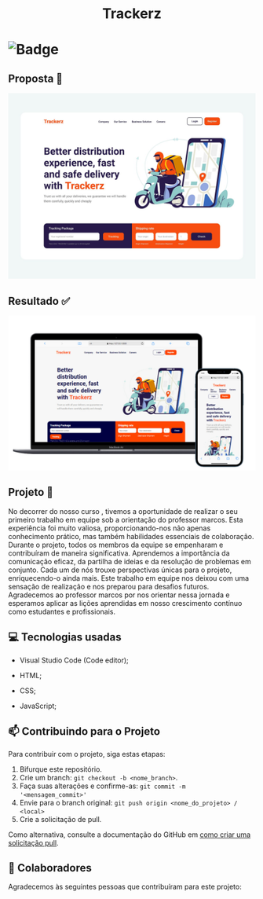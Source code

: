 <h1 align = center> Trackerz <h1>

  ![Badge](https://img.shields.io/static/v1?label=DEVS&message=EquipePipoquinhas&color=ff4500&style=flat&logo=)

  ## Proposta 👀
 <p align = center>
  <img width ="600px" src="https://github.com/viviangfreire/trackerz/blob/main/project%20goal%20screenshot.jpg">
  </p>

## Resultado ✅ 
<p align = center>
  <img width ="800px" src="https://github.com/viviangfreire/trackerz/blob/main/imagens/img-readme.png">
  </p>
  
 ## Projeto 📑
 
 <p> No decorrer do nosso curso , tivemos a oportunidade de realizar o seu primeiro trabalho em equipe sob a orientação do professor marcos. Esta experiência foi muito valiosa, proporcionando-nos não apenas conhecimento prático, mas também habilidades essenciais de colaboração.
Durante o projeto, todos os membros da equipe se empenharam e contribuíram de maneira significativa. Aprendemos a importância da comunicação eficaz, da partilha de ideias e da resolução de problemas em conjunto. Cada um de nós trouxe perspectivas únicas para o projeto, enriquecendo-o ainda mais.
Este trabalho em equipe nos deixou com uma sensação de realização e nos preparou para desafios futuros. Agradecemos ao professor marcos por nos orientar nessa jornada e esperamos aplicar as lições aprendidas em nosso crescimento contínuo como estudantes e profissionais. <p>
   
## 💻 Tecnologias usadas

 * Visual Studio Code (Code editor);

* HTML;

* CSS;
   
* JavaScript;
 
## 📫 Contribuindo para o Projeto 

Para contribuir com o projeto, siga estas etapas:

1. Bifurque este repositório.
2. Crie um branch: `git checkout -b <nome_branch>`.
3. Faça suas alterações e confirme-as: `git commit -m '<mensagem_commit>'`
4. Envie para o branch original: `git push origin <nome_do_projeto> / <local>`
5. Crie a solicitação de pull.

Como alternativa, consulte a documentação do GitHub em [como criar uma solicitação pull](https://help.github.com/en/github/collaborating-with-issues-and-pull-requests/creating-a-pull-request).

## 🤝 Colaboradores

Agradecemos às seguintes pessoas que contribuíram para este projeto:
